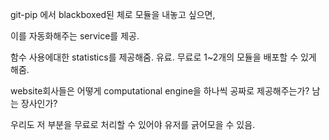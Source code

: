 git-pip 에서 blackboxed된 체로 모듈을 내놓고 싶으면,

이를 자동화해주는 service를 제공.

함수 사용에대한 statistics를 제공해줌.
유료.
무료로 1~2개의 모듈을 배포할 수 있게 해줌.

website회사들은 어떻게 computational engine을 하나씩 공짜로 제공해주는가? 남는 장사인가?

우리도 저 부분을 무료로 처리할 수 있어야 유저를 긁어모을 수 있음.
